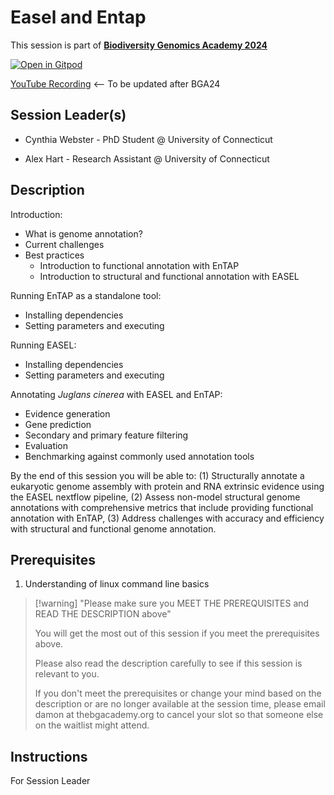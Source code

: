 # Easel and Entap

This session is part of [**Biodiversity Genomics Academy 2024**](https://thebgacademy.org/)

[![Open in Gitpod](https://gitpod.io/button/open-in-gitpod.svg)](https://gitpod.io/#https://github.com/thebgacademy/easel-and-entap)

[YouTube Recording](https://www.youtube.com/@thebiodiversitygenomicsacademy) <-- To be updated after BGA24

## Session Leader(s)

- Cynthia Webster - PhD Student @ University of Connecticut

- Alex Hart - Research Assistant @ University of Connecticut

## Description

Introduction: 
- What is genome annotation? 
- Current challenges 
- Best practices
  - Introduction to functional annotation with EnTAP
  - Introduction to structural and functional annotation with EASEL

Running EnTAP as a standalone tool: 
- Installing dependencies
- Setting parameters and executing

Running EASEL: 
- Installing dependencies
- Setting parameters and executing

Annotating _Juglans cinerea_ with EASEL and EnTAP: 
- Evidence generation
- Gene prediction
- Secondary and primary feature filtering
- Evaluation
- Benchmarking against commonly used annotation tools

By the end of this session you will be able to: (1) Structurally annotate a eukaryotic genome assembly with protein and RNA extrinsic evidence using the EASEL nextflow pipeline, (2) Assess non-model structural genome annotations with comprehensive metrics that include providing functional annotation with EnTAP, (3) Address challenges with accuracy and efficiency with structural and functional genome annotation.

## Prerequisites

1. Understanding of linux command line basics

>[!warning] "Please make sure you MEET THE PREREQUISITES and READ THE DESCRIPTION above"
>
>    You will get the most out of this session if you meet the prerequisites above.
>
>    Please also read the description carefully to see if this session is relevant to you.
>    
>    If you don't meet the prerequisites or change your mind based on the description or are no longer available at the session time, please email damon at thebgacademy.org to cancel your slot so that someone else on the waitlist might attend.


## Instructions
For Session Leader
